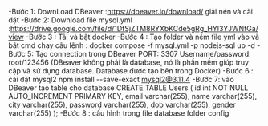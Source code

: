 -Bước 1:
DownLoad DBeaver :https://dbeaver.io/download/ giải nén và cài đặt
-Bước 2:
Download file mysql.yml :https://drive.google.com/file/d/1DfSjZTM8RYXbKCde5gRg_HYl3YJWNtGa/view 
-Bước 3 :
Tải và bật docker 
-Bước 4 :
Tạo folder và ném file yml vào và bật cmd chạy câu lệnh : docker compose -f mysql.yml -p nodejs-sql up -d
-Bước 5:
Tạo connection trong DBeaver  PORT: 3307 Username/password: root/123456
(DBeaver không phải là database, nó là phần mềm giúp truy cập và sử dụng database.
Database được tạo bên trong Docker)
-Bước 6 :
cài đặt mysql2 
npm install --save-exact mysql2@3.11.4
-Bước 7:
vào DBeaver tạo table cho database
CREATE TABLE Users (
id int NOT NULL AUTO_INCREMENT PRIMARY KEY,
email varchar(255),
name varchar(255),
city varchar(255),
password varchar(255),
dob varchar(255),
gender varchar(255)
);
-Bước 8 :
cấu hình trong file database folder config